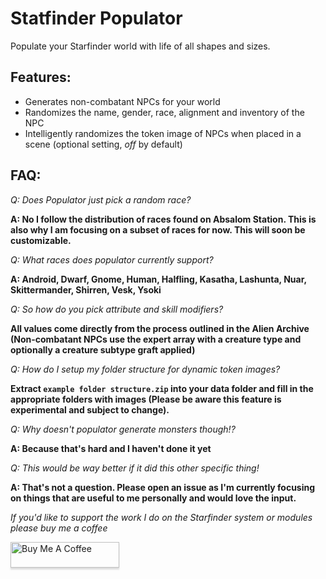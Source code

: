 # Statfinder Populator
Populate your Starfinder world with life of all shapes and sizes.

## Features:
- Generates non-combatant NPCs for your world
- Randomizes the name, gender, race, alignment and inventory of the NPC
- Intelligently randomizes the token image of NPCs when placed in a scene (optional setting, *off* by default)

## FAQ:
*Q: Does Populator just pick a random race?*

**A: No I follow the distribution of races found on Absalom Station. This is also why I am focusing on a subset of races for now. This will soon be customizable.**

*Q: What races does populator currently support?*

**A: Android, Dwarf, Gnome, Human, Halfling, Kasatha, Lashunta, Nuar, Skittermander, Shirren, Vesk, Ysoki**

*Q: So how do you pick attribute and skill modifiers?*

**All values come directly from the process outlined in the Alien Archive (Non-combatant NPCs use the expert array with a creature type and optionally a creature subtype graft applied)**

*Q: How do I setup my folder structure for dynamic token images?*

**Extract `example folder structure.zip` into your data folder and fill in the appropriate folders with images (Please be aware this feature is experimental and subject to change).**

*Q: Why doesn't populator generate monsters though!?*

**A: Because that's hard and I haven't done it yet**

*Q: This would be way better if it did this other specific thing!*

**A: That's not a question. Please open an issue as I'm currently focusing on things that are useful to me personally and would love the input.**

*If you'd like to support the work I do on the Starfinder system or modules please buy me a coffee*

<a href="https://www.buymeacoffee.com/rrenna" target="_blank"><img src="https://www.buymeacoffee.com/assets/img/custom_images/orange_img.png" alt="Buy Me A Coffee" style="height: 41px !important;width: 174px !important;box-shadow: 0px 3px 2px 0px rgba(190, 190, 190, 0.5) !important;-webkit-box-shadow: 0px 3px 2px 0px rgba(190, 190, 190, 0.5) !important;" ></a>